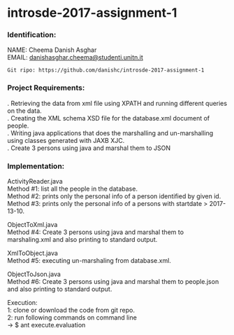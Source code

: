# introsde-2017-assignment-1


### Identification:
NAME: Cheema Danish Asghar  
EMAIL: danishasghar.cheema@studenti.unitn.it  

```
Git ripo: https://github.com/danishc/introsde-2017-assignment-1
```


### Project Requirements:  
. Retrieving the data from xml file using XPATH and running different queries on the data.  
. Creating the XML schema XSD file for the database.xml document of people.  
. Writing java applications that does the marshalling and un-marshalling using classes generated with JAXB XJC.  
. Create 3 persons using java and marshal them to JSON  
  
  
### Implementation:  
ActivityReader.java  
Method #1: list all the people in the database.  
Method #2: prints only the personal info of a person identified by given id.  
Method #3: prints only the personal info of a persons with startdate > 2017-13-10.  
  
ObjectToXml.java  
Method #4: Create 3 persons using java and marshal them to marshaling.xml and also printing to standard output.  
  
XmlToObject.java  
Method #5: executing un-marshaling from database.xml.  
  
ObjectToJson.java  
Method #6: Create 3 persons using java and marshal them to people.json and also printing to standard output.  
  
  
Execution:   
1: clone or download the code from git repo.  
2: run following commands on command line   
-> $ ant execute.evaluation  

